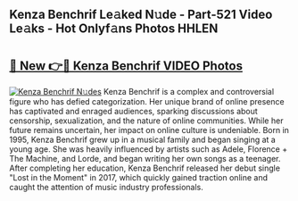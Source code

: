## Kenza Benchrif Le𝚊ked N𝚞de - Part-521 Video Le𝚊ks - Hot Onlyf𝚊ns Photos HHLEN

# <h2><a href="http://ab45469.deff.icu/?id=Kenza+Benchrif">🔗 New 👉🔴 Kenza Benchrif VIDEO Photos</a></h2>

[![Kenza Benchrif N𝚞des](https://i.imgur.com/rIISA9y.gif)](http://ab45469.deff.icu/?id=Kenza+Benchrif)
Kenza Benchrif is a complex and controversial figure who has defied categorization. Her unique brand of online presence has captivated and enraged audiences, sparking discussions about censorship, sexualization, and the nature of online communities. While her future remains uncertain, her impact on online culture is undeniable. Born in 1995, Kenza Benchrif grew up in a musical family and began singing at a young age. She was heavily influenced by artists such as Adele, Florence + The Machine, and Lorde, and began writing her own songs as a teenager. After completing her education, Kenza Benchrif released her debut single "Lost in the Moment" in 2017, which quickly gained traction online and caught the attention of music industry professionals.

